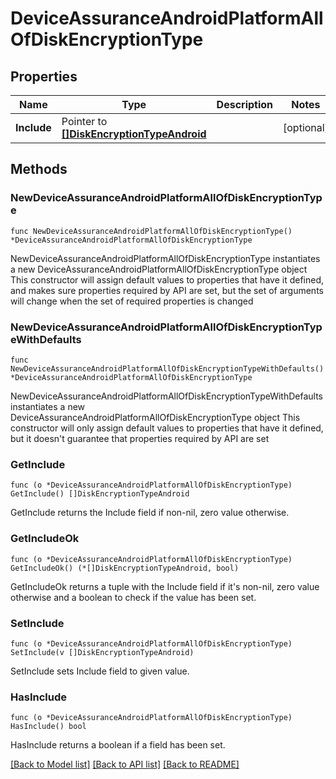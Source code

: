 # DeviceAssuranceAndroidPlatformAllOfDiskEncryptionType

## Properties

Name | Type | Description | Notes
------------ | ------------- | ------------- | -------------
**Include** | Pointer to [**[]DiskEncryptionTypeAndroid**](DiskEncryptionTypeAndroid.md) |  | [optional] 

## Methods

### NewDeviceAssuranceAndroidPlatformAllOfDiskEncryptionType

`func NewDeviceAssuranceAndroidPlatformAllOfDiskEncryptionType() *DeviceAssuranceAndroidPlatformAllOfDiskEncryptionType`

NewDeviceAssuranceAndroidPlatformAllOfDiskEncryptionType instantiates a new DeviceAssuranceAndroidPlatformAllOfDiskEncryptionType object
This constructor will assign default values to properties that have it defined,
and makes sure properties required by API are set, but the set of arguments
will change when the set of required properties is changed

### NewDeviceAssuranceAndroidPlatformAllOfDiskEncryptionTypeWithDefaults

`func NewDeviceAssuranceAndroidPlatformAllOfDiskEncryptionTypeWithDefaults() *DeviceAssuranceAndroidPlatformAllOfDiskEncryptionType`

NewDeviceAssuranceAndroidPlatformAllOfDiskEncryptionTypeWithDefaults instantiates a new DeviceAssuranceAndroidPlatformAllOfDiskEncryptionType object
This constructor will only assign default values to properties that have it defined,
but it doesn't guarantee that properties required by API are set

### GetInclude

`func (o *DeviceAssuranceAndroidPlatformAllOfDiskEncryptionType) GetInclude() []DiskEncryptionTypeAndroid`

GetInclude returns the Include field if non-nil, zero value otherwise.

### GetIncludeOk

`func (o *DeviceAssuranceAndroidPlatformAllOfDiskEncryptionType) GetIncludeOk() (*[]DiskEncryptionTypeAndroid, bool)`

GetIncludeOk returns a tuple with the Include field if it's non-nil, zero value otherwise
and a boolean to check if the value has been set.

### SetInclude

`func (o *DeviceAssuranceAndroidPlatformAllOfDiskEncryptionType) SetInclude(v []DiskEncryptionTypeAndroid)`

SetInclude sets Include field to given value.

### HasInclude

`func (o *DeviceAssuranceAndroidPlatformAllOfDiskEncryptionType) HasInclude() bool`

HasInclude returns a boolean if a field has been set.


[[Back to Model list]](../README.md#documentation-for-models) [[Back to API list]](../README.md#documentation-for-api-endpoints) [[Back to README]](../README.md)


